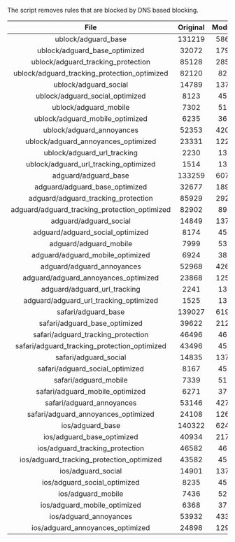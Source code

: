 The script removes rules that are blocked by DNS based blocking.


| File | Original | Modified |
|:----:|:-----:|:-----:|
| ublock/adguard_base | 131219 | 58660 |
| ublock/adguard_base_optimized | 32072 | 17926 |
| ublock/adguard_tracking_protection | 85128 | 28526 |
| ublock/adguard_tracking_protection_optimized | 82120 | 8214 |
| ublock/adguard_social | 14789 | 13709 |
| ublock/adguard_social_optimized | 8123 | 4531 |
| ublock/adguard_mobile | 7302 | 5141 |
| ublock/adguard_mobile_optimized | 6235 | 3672 |
| ublock/adguard_annoyances | 52353 | 42093 |
| ublock/adguard_annoyances_optimized | 23331 | 12262 |
| ublock/adguard_url_tracking | 2230 | 1356 |
| ublock/adguard_url_tracking_optimized | 1514 | 1353 |
| adguard/adguard_base | 133259 | 60743 |
| adguard/adguard_base_optimized | 32677 | 18956 |
| adguard/adguard_tracking_protection | 85929 | 29268 |
| adguard/adguard_tracking_protection_optimized | 82902 | 8940 |
| adguard/adguard_social | 14849 | 13772 |
| adguard/adguard_social_optimized | 8174 | 4580 |
| adguard/adguard_mobile | 7999 | 5328 |
| adguard/adguard_mobile_optimized | 6924 | 3852 |
| adguard/adguard_annoyances | 52968 | 42620 |
| adguard/adguard_annoyances_optimized | 23868 | 12557 |
| adguard/adguard_url_tracking | 2241 | 1365 |
| adguard/adguard_url_tracking_optimized | 1525 | 1362 |
| safari/adguard_base | 139027 | 61951 |
| safari/adguard_base_optimized | 39622 | 21242 |
| safari/adguard_tracking_protection | 46496 | 4665 |
| safari/adguard_tracking_protection_optimized | 43496 | 4513 |
| safari/adguard_social | 14835 | 13754 |
| safari/adguard_social_optimized | 8167 | 4565 |
| safari/adguard_mobile | 7339 | 5183 |
| safari/adguard_mobile_optimized | 6271 | 3708 |
| safari/adguard_annoyances | 53146 | 42720 |
| safari/adguard_annoyances_optimized | 24108 | 12633 |
| ios/adguard_base | 140322 | 62459 |
| ios/adguard_base_optimized | 40934 | 21747 |
| ios/adguard_tracking_protection | 46582 | 4675 |
| ios/adguard_tracking_protection_optimized | 43582 | 4523 |
| ios/adguard_social | 14901 | 13793 |
| ios/adguard_social_optimized | 8235 | 4586 |
| ios/adguard_mobile | 7436 | 5228 |
| ios/adguard_mobile_optimized | 6368 | 3750 |
| ios/adguard_annoyances | 53932 | 43391 |
| ios/adguard_annoyances_optimized | 24898 | 12962 |